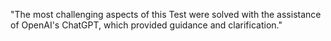 "The most challenging aspects of this Test were solved with the assistance of OpenAI's ChatGPT, which provided guidance and clarification."
